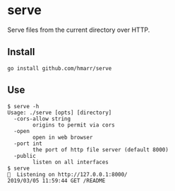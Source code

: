 # serve

Serve files from the current directory over HTTP.

## Install

```
go install github.com/hmarr/serve
```

## Use

```
$ serve -h
Usage: ./serve [opts] [directory]
  -cors-allow string
    	origins to permit via cors
  -open
    	open in web browser
  -port int
    	the port of http file server (default 8000)
  -public
    	listen on all interfaces
$ serve
🚀  Listening on http://127.0.0.1:8000/
2019/03/05 11:59:44 GET /README
```
